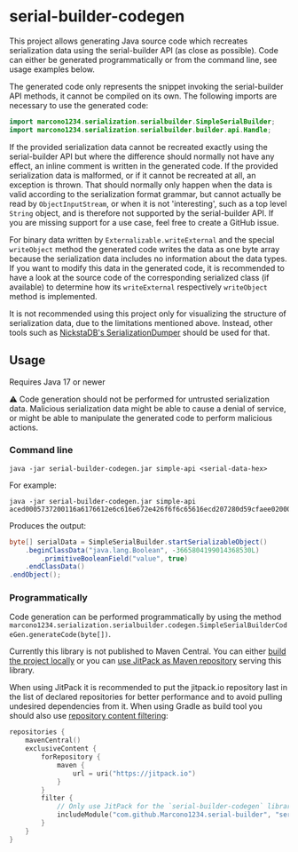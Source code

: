 # serial-builder-codegen

This project allows generating Java source code which recreates serialization data using the serial-builder API (as
close as possible). Code can either be generated programmatically or from the command line, see usage examples below.

The generated code only represents the snippet invoking the serial-builder API methods, it cannot be compiled on its
own. The following imports are necessary to use the generated code:
```java
import marcono1234.serialization.serialbuilder.SimpleSerialBuilder;
import marcono1234.serialization.serialbuilder.builder.api.Handle;
```

If the provided serialization data cannot be recreated exactly using the serial-builder API but where the difference
should normally not have any effect, an inline comment is written in the generated code. If the provided serialization
data is malformed, or if it cannot be recreated at all, an exception is thrown. That should normally only happen when
the data is valid according to the serialization format grammar, but cannot actually be read by `ObjectInputStream`, or
when it is not 'interesting', such as a top level `String` object, and is therefore not supported by the serial-builder
API. If you are missing support for a use case, feel free to create a GitHub issue.

For binary data written by `Externalizable.writeExternal` and the special `writeObject` method the generated code
writes the data as one byte array because the serialization data includes no information about the data types. If you
want to modify this data in the generated code, it is recommended to have a look at the source code of the corresponding
serialized class (if available) to determine how its `writeExternal` respectively `writeObject` method is implemented.

It is not recommended using this project only for visualizing the structure of serialization data, due to the
limitations mentioned above. Instead, other tools such as [NickstaDB's SerializationDumper](https://github.com/NickstaDB/SerializationDumper)
should be used for that.

## Usage
Requires Java 17 or newer

:warning: Code generation should not be performed for untrusted serialization data. Malicious serialization data might
be able to cause a denial of service, or might be able to manipulate the generated code to perform malicious actions.

### Command line
```
java -jar serial-builder-codegen.jar simple-api <serial-data-hex>
```

For example:
```
java -jar serial-builder-codegen.jar simple-api aced0005737200116a6176612e6c616e672e426f6f6c65616ecd207280d59cfaee0200015a000576616c7565787001
```

Produces the output:
```java
byte[] serialData = SimpleSerialBuilder.startSerializableObject()
    .beginClassData("java.lang.Boolean", -3665804199014368530L)
        .primitiveBooleanField("value", true)
    .endClassData()
.endObject();
```

### Programmatically
Code generation can be performed programmatically by using the method `marcono1234.serialization.serialbuilder.codegen.SimpleSerialBuilderCodeGen.generateCode(byte[])`.

Currently this library is not published to Maven Central. You can either [build the project locally](/README.md#building)
or you can [use JitPack as Maven repository](https://jitpack.io/#Marcono1234/serial-builder) serving this library.

When using JitPack it is recommended to put the jitpack.io repository last in the list of declared repositories for
better performance and to avoid pulling undesired dependencies from it. When using Gradle as build tool you should also
use [repository content filtering](https://docs.gradle.org/current/userguide/declaring_repositories.html#sec:repository-content-filtering):
```kotlin
repositories {
    mavenCentral()
    exclusiveContent {
        forRepository {
            maven {
                url = uri("https://jitpack.io")
            }
        }
        filter {
            // Only use JitPack for the `serial-builder-codegen` library
            includeModule("com.github.Marcono1234.serial-builder", "serial-builder-codegen")
        }
    }
}
```
